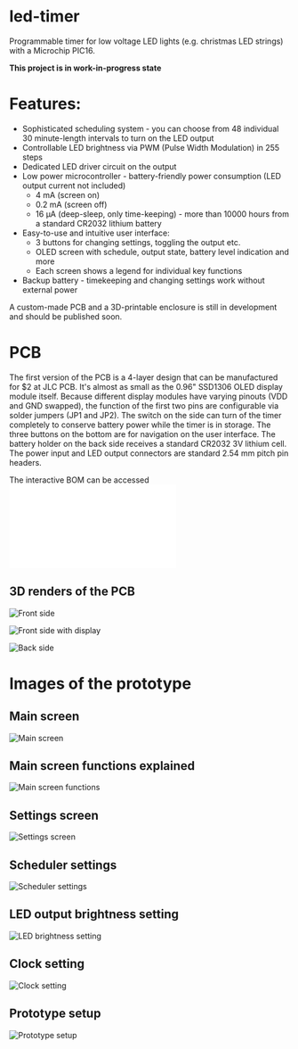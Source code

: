 # led-timer
Programmable timer for low voltage LED lights (e.g. christmas LED strings) with a Microchip PIC16.

**This project is in work-in-progress state**

# Features:
* Sophisticated scheduling system - you can choose from 48 individual 30 minute-length intervals to turn on the LED output
* Controllable LED brightness via PWM (Pulse Width Modulation) in 255 steps
* Dedicated LED driver circuit on the output
* Low power microcontroller - battery-friendly power consumption (LED output current not included)
  * 4 mA (screen on)
  * 0.2 mA (screen off)
  * 16 μA (deep-sleep, only time-keeping) - more than 10000 hours from a standard CR2032 lithium battery
* Easy-to-use and intuitive user interface:
  * 3 buttons for changing settings, toggling the output etc.
  * OLED screen with schedule, output state, battery level indication and more
  * Each screen shows a legend for individual key functions
* Backup battery - timekeeping and changing settings work without external power

A custom-made PCB and a 3D-printable enclosure is still in development and should be published soon.

# PCB

The first version of the PCB is a 4-layer design that can be manufactured for $2 at JLC PCB.
It's almost as small as the 0.96" SSD1306 OLED display module itself. Because different display modules have varying pinouts (VDD and GND swapped), the function of the first two pins are configurable via solder jumpers (JP1 and JP2).
The switch on the side can turn of the timer completely to conserve battery power while the timer is in storage.
The three buttons on the bottom are for navigation on the user interface.
The battery holder on the back side receives a standard CR2032 3V lithium cell.
The power input and LED output connectors are standard 2.54 mm pitch pin headers.

The interactive BOM can be accessed ![HERE](/Hardware/LEDTimer/bom/ibom.html)

## 3D renders of the PCB

![Front side](/Images/pcb-front.jpg)

![Front side with display](/Images/pcb-front-display.jpg)

![Back side](/Images/pcb-back.jpg)

# Images of the prototype

## Main screen
![Main screen](/Images/IMG_2650.jpg)

## Main screen functions explained
![Main screen functions](/Images/IMG_2650_legend.jpg)

## Settings screen
![Settings screen](/Images/IMG_2651.jpg)

## Scheduler settings
![Scheduler settings](/Images/IMG_2653.jpg)

## LED output brightness setting
![LED brightness setting](/Images/IMG_2654.jpg)

## Clock setting
![Clock setting](/Images/IMG_2655.jpg)

## Prototype setup
![Prototype setup](/Images/IMG_2649.jpg)
